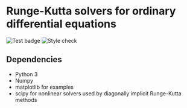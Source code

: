 # Runge-Kutta solvers for ordinary differential equations

![Test badge](https://github.com/ajaust/python-runge-kutta/actions/workflows/tests.yml/badge.svg)
![Style check](https://github.com/ajaust/python-runge-kutta/actions/workflows/style-check.yml/badge.svg)

## Dependencies

- Python 3
- Numpy
- matplotlib for examples
- scipy for nonlinear solvers used by diagonally implicit Runge-Kutta methods